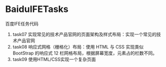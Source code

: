 # BaiduIFETasks
百度IFE任务代码

1. task07 实现常见的技术产品官网的页面架构及样式布局：实现一个常见的技术产品官网
2. task08 响应式网格（栅格化）布局：使用 HTML 与 CSS 实现类似 BootStrap 的响应式 12 栏网格布局，根据屏幕宽度，元素占的栏数不同。
3. task09 使用HTML/CSS实现一个复杂页面